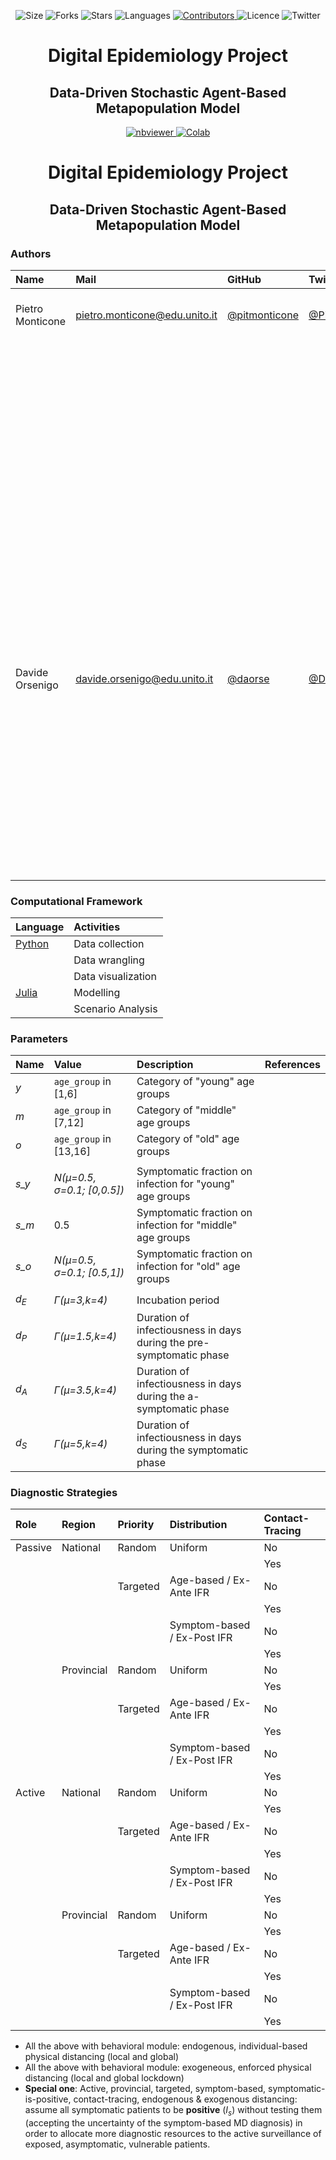 <!-- Meta-Badges -->
</p>

<p align="center">
    <img alt="Size" src="https://img.shields.io/github/repo-size/InPhyT/DigitalEpidemiologyProject">
  </a>
  <img alt="Forks" src="https://img.shields.io/github/forks/InPhyT/DigitalEpidemiologyProject">
  </a>
  <img alt="Stars" src="https://img.shields.io/github/stars/InPhyT/DigitalEpidemiologyProject">
  </a>
  <img alt="Languages" src="https://img.shields.io/github/languages/count/InPhyT/DigitalEpidemiologyProject">
  </a>
  <a href="https://github.com/InPhyT/DigitalEpidemiologyProject/graphs/contributors">
    <img alt="Contributors" src="https://img.shields.io/github/contributors/InPhyT/DigitalEpidemiologyProject">
  </a>
  <img alt="Licence" src="https://img.shields.io/github/license/InPhyT/DigitalEpidemiologyProject">
  </a>
  <img alt="Twitter" src="https://img.shields.io/twitter/url?url=https%3A%2F%2Fgithub.com%2FInPhyT%2FDigitalEpidemiologyProject"
  </a>
  
</p>

<!-- Title -->
<h1 align="center">
  Digital Epidemiology Project
</h1>

<!-- Subtitle -->
<h2 align="center">
  Data-Driven Stochastic Agent-Based Metapopulation Model
</h2>

<!-- Badges -->
</p>

<p align="center">
  <a href="https://nbviewer.jupyter.org/github/InPhyT/DigitalEpidemiologyProject/">
    <img alt="nbviewer" src="https://github.com/jupyter/design/blob/master/logos/Badges/nbviewer_badge.svg">
  </a>
  <a href="https://colab.research.google.com/github/InPhyT/DigitalEpidemiologyProject/blob/master">
    <img alt="Colab" src="https://colab.research.google.com/assets/colab-badge.svg">
  </a>
  
</p>

<!-- Title -->
<h1 align="center">
  Digital Epidemiology Project
</h1>

<!-- Subtitle -->
<h2 align="center">
   Data-Driven Stochastic Agent-Based Metapopulation Model
</h2>

### Authors

| Name  | Mail | GitHub | Twitter | Contributions |
| :---- | :---- | :---- | :---- | :---- |
| Pietro Monticone | [pietro.monticone@edu.unito.it](pietro.monticone@edu.unito.it) | [@pitmonticone](https://github.com/pitmonticone) | [@PietroMonticone](https://github.com/pitmonticone) | Geospatial data exploration, selection and processing | 
|  |  |  |  | Contact data exploration, selection and processing |
|  |  |  |  | Mobility data exploration, selection and processing |
|  |  |  |  | Epidemiological data exploration, selection and processing | 
|  |  |  |  | Policy data exploration, selection and processing | 
|  |  |  |  | Age-specific IFR calibration |
|  |  |  |  | Surveillance module design and implementation |
| Davide Orsenigo | [davide.orsenigo@edu.unito.it](davide.orsenigo@edu.unito.it) | [@daorse](https://github.com/daorse) | [@DavideOrsenigo](https://twitter.com/DavideOrsenigo) | Population data exploration, selection and processing | 
|  |  |  |  | Diagnostic data exploration, selection and processing |
|  |  |  |  | Age-specific symptomatic fraction calibration |
|  |  |  |  | Inter-compartment transition delays calibration |

### Computational Framework

| Language  | Activities |
| :---- | :---- |
| [Python](https://www.python.org/) | Data collection | 
| | Data wrangling | 
|  | Data visualization | 
| [Julia](https://julialang.org) | Modelling | 
|  | Scenario Analysis | 

### Parameters

| Name | Value | Description | References | 
| :---- | :---- | :---- | :---- | 
| *y* | `age_group` in [1,6] | Category of "young" age groups |  | 
| *m*  | `age_group` in [7,12] | Category of "middle" age groups |  | 
| *o*  | `age_group` in [13,16] | Category of "old" age groups |  | 
|  |  |  |  | 
| *s_y* | *N(μ=0.5, σ=0.1; [0,0.5])* | Symptomatic fraction on infection for "young" age groups|  
| *s_m* | 0.5 | Symptomatic fraction on infection  for "middle" age groups|  | 
| *s_o* | *N(μ=0.5, σ=0.1; [0.5,1])* | Symptomatic fraction on infection for "old" age groups |  |
|  |  |  |  |
| $d_E$ | *Γ(μ=3,k=4)* | Incubation period |  |
| $d_P$ | *Γ(μ=1.5,k=4)* | Duration of infectiousness in days during the pre-symptomatic phase |  |
| $d_A$ | *Γ(μ=3.5,k=4)* | Duration of infectiousness in days during the a-symptomatic phase |  |
| $d_S$ | *Γ(μ=5,k=4)* | Duration of infectiousness in days during the symptomatic phase |  |

### Diagnostic Strategies

| Role | Region | Priority | Distribution | Contact-Tracing | 
| :---- | :---- | :---- | :---- | :---- |
| Passive | National | Random | Uniform | No |
|  |  |  |  | Yes |
|  |  | Targeted | Age-based / Ex-Ante IFR | No |
|  |  |  | | Yes |
|  |  |  | Symptom-based / Ex-Post IFR | No |
|  |  |  | | Yes |
|  | Provincial | Random | Uniform | No |
|  |  |  |  | Yes |
|  |  | Targeted | Age-based / Ex-Ante IFR | No |
|  |  |  | | Yes |
|  |  |  | Symptom-based / Ex-Post IFR | No |
|  |  |  | | Yes |
| Active | National | Random | Uniform | No |
|  |  |  |  | Yes |
|  |  | Targeted | Age-based / Ex-Ante IFR | No |
|  |  |  | | Yes |
|  |  |  | Symptom-based / Ex-Post IFR | No |
|  |  |  | | Yes |
|  | Provincial | Random | Uniform | No |
|  |  |  |  | Yes |
|  |  | Targeted | Age-based / Ex-Ante IFR | No |
|  |  |  | | Yes |
|  |  |  | Symptom-based / Ex-Post IFR | No |
|  |  |  | | Yes |

* All the above with behavioral module: endogenous, individual-based physical distancing (local and global)
* All the above with behavioral module: exogeneous, enforced physical distancing (local and global lockdown)
* **Special one**: Active, provincial, targeted, symptom-based, symptomatic-is-positive, contact-tracing, endogenous & exogenous distancing: assume all symptomatic patients to be **positive** ($I_s$) without testing them (accepting the uncertainty of the symptom-based MD diagnosis) in order to allocate more diagnostic resources to the active surveillance of exposed, asymptomatic, vulnerable patients.
